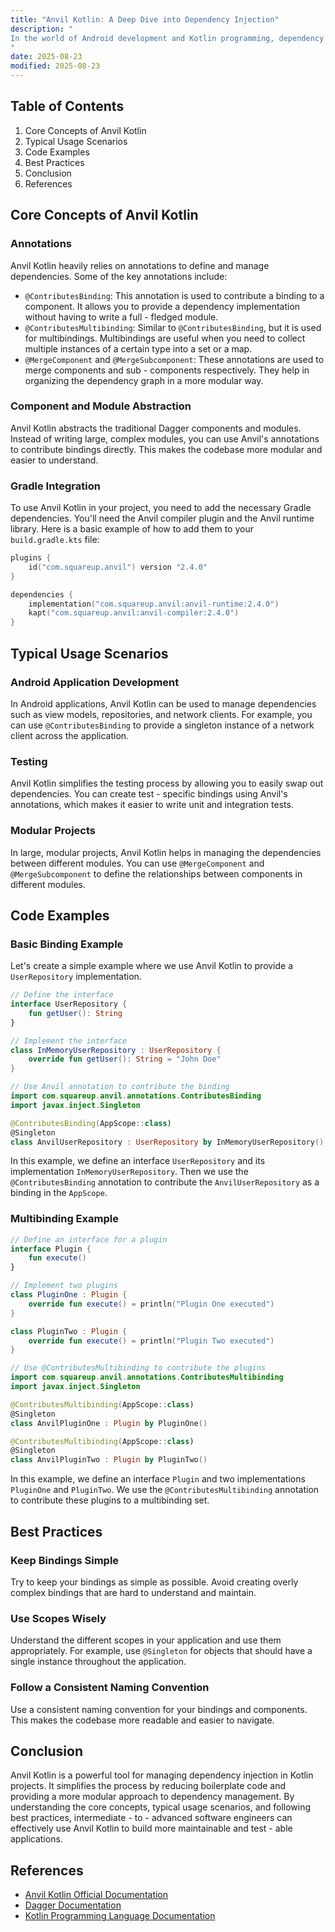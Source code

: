 ```yaml
---
title: "Anvil Kotlin: A Deep Dive into Dependency Injection"
description: "
In the world of Android development and Kotlin programming, dependency injection plays a crucial role in building modular, test - able, and maintainable applications. Anvil Kotlin is a powerful tool that simplifies the process of handling dependency injection in Kotlin projects. It is an annotation - based library that integrates seamlessly with Dagger, a well - known dependency injection framework for Java and Kotlin. Anvil Kotlin reduces the boilerplate code typically associated with Dagger, making it easier for developers to manage dependencies and focus on the core functionality of their applications.
"
date: 2025-08-23
modified: 2025-08-23
---
```


## Table of Contents
1. Core Concepts of Anvil Kotlin
2. Typical Usage Scenarios
3. Code Examples
4. Best Practices
5. Conclusion
6. References

## Core Concepts of Anvil Kotlin
### Annotations
Anvil Kotlin heavily relies on annotations to define and manage dependencies. Some of the key annotations include:
- `@ContributesBinding`: This annotation is used to contribute a binding to a component. It allows you to provide a dependency implementation without having to write a full - fledged module.
- `@ContributesMultibinding`: Similar to `@ContributesBinding`, but it is used for multibindings. Multibindings are useful when you need to collect multiple instances of a certain type into a set or a map.
- `@MergeComponent` and `@MergeSubcomponent`: These annotations are used to merge components and sub - components respectively. They help in organizing the dependency graph in a more modular way.

### Component and Module Abstraction
Anvil Kotlin abstracts the traditional Dagger components and modules. Instead of writing large, complex modules, you can use Anvil's annotations to contribute bindings directly. This makes the codebase more modular and easier to understand.

### Gradle Integration
To use Anvil Kotlin in your project, you need to add the necessary Gradle dependencies. You'll need the Anvil compiler plugin and the Anvil runtime library. Here is a basic example of how to add them to your `build.gradle.kts` file:
```kotlin
plugins {
    id("com.squareup.anvil") version "2.4.0"
}

dependencies {
    implementation("com.squareup.anvil:anvil-runtime:2.4.0")
    kapt("com.squareup.anvil:anvil-compiler:2.4.0")
}
```

## Typical Usage Scenarios
### Android Application Development
In Android applications, Anvil Kotlin can be used to manage dependencies such as view models, repositories, and network clients. For example, you can use `@ContributesBinding` to provide a singleton instance of a network client across the application.
### Testing
Anvil Kotlin simplifies the testing process by allowing you to easily swap out dependencies. You can create test - specific bindings using Anvil's annotations, which makes it easier to write unit and integration tests.
### Modular Projects
In large, modular projects, Anvil Kotlin helps in managing the dependencies between different modules. You can use `@MergeComponent` and `@MergeSubcomponent` to define the relationships between components in different modules.

## Code Examples
### Basic Binding Example
Let's create a simple example where we use Anvil Kotlin to provide a `UserRepository` implementation.
```kotlin
// Define the interface
interface UserRepository {
    fun getUser(): String
}

// Implement the interface
class InMemoryUserRepository : UserRepository {
    override fun getUser(): String = "John Doe"
}

// Use Anvil annotation to contribute the binding
import com.squareup.anvil.annotations.ContributesBinding
import javax.inject.Singleton

@ContributesBinding(AppScope::class)
@Singleton
class AnvilUserRepository : UserRepository by InMemoryUserRepository()
```
In this example, we define an interface `UserRepository` and its implementation `InMemoryUserRepository`. Then we use the `@ContributesBinding` annotation to contribute the `AnvilUserRepository` as a binding in the `AppScope`.

### Multibinding Example
```kotlin
// Define an interface for a plugin
interface Plugin {
    fun execute()
}

// Implement two plugins
class PluginOne : Plugin {
    override fun execute() = println("Plugin One executed")
}

class PluginTwo : Plugin {
    override fun execute() = println("Plugin Two executed")
}

// Use @ContributesMultibinding to contribute the plugins
import com.squareup.anvil.annotations.ContributesMultibinding
import javax.inject.Singleton

@ContributesMultibinding(AppScope::class)
@Singleton
class AnvilPluginOne : Plugin by PluginOne()

@ContributesMultibinding(AppScope::class)
@Singleton
class AnvilPluginTwo : Plugin by PluginTwo()
```
In this example, we define an interface `Plugin` and two implementations `PluginOne` and `PluginTwo`. We use the `@ContributesMultibinding` annotation to contribute these plugins to a multibinding set.

## Best Practices
### Keep Bindings Simple
Try to keep your bindings as simple as possible. Avoid creating overly complex bindings that are hard to understand and maintain.
### Use Scopes Wisely
Understand the different scopes in your application and use them appropriately. For example, use `@Singleton` for objects that should have a single instance throughout the application.
### Follow a Consistent Naming Convention
Use a consistent naming convention for your bindings and components. This makes the codebase more readable and easier to navigate.

## Conclusion
Anvil Kotlin is a powerful tool for managing dependency injection in Kotlin projects. It simplifies the process by reducing boilerplate code and providing a more modular approach to dependency management. By understanding the core concepts, typical usage scenarios, and following best practices, intermediate - to - advanced software engineers can effectively use Anvil Kotlin to build more maintainable and test - able applications.

## References
- [Anvil Kotlin Official Documentation](https://github.com/square/anvil)
- [Dagger Documentation](https://dagger.dev/)
- [Kotlin Programming Language Documentation](https://kotlinlang.org/docs/home.html) 